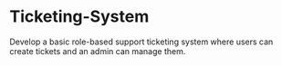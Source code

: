 # Ticketing-System
Develop a basic role-based support ticketing system where users can create tickets and an admin can manage them.
